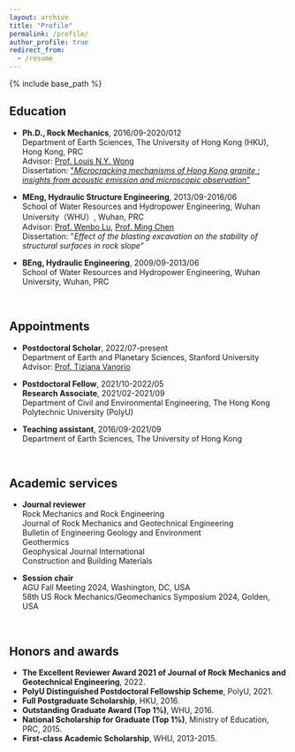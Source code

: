 ```yaml
---
layout: archive
title: "Profile"
permalink: /profile/
author_profile: true
redirect_from:
  - /resume
---
```


{% include base_path %}

## Education
* <b>Ph.D., Rock Mechanics</b>, 2016/09-2020/012   
  Department of Earth Sciences, The University of Hong Kong (HKU), Hong Kong, PRC   
  Advisor: [Prof. Louis N.Y. Wong](https://www.earthsciences.hku.hk/people/academic_staff/77/?back=af3a6f1ace1fc32210286eb66ab8ef53)     
  Dissertation: ["<i>Microcracking mechanisms of Hong Kong granite : insights from acoustic emission and microscopic observation</i>"](https://www.researchgate.net/publication/354544340_Microcracking_mechanisms_of_Hong_Kong_granite_Insights_from_acoustic_emission_and_microscopic_observation)  
  
* <b>MEng, Hydraulic Structure Engineering</b>, 2013/09-2016/06   
  School of Water Resources and Hydropower Engineering, Wuhan University（WHU）, Wuhan, PRC     
  Advisor: [Prof. Wenbo Lu](https://swrh.whu.edu.cn/info/1087/3084.htm), [Prof. Ming Chen](https://swrh.whu.edu.cn/info/1087/3096.htm)      
  Dissertation: "<i>Effect of the blasting excavation on the stability of structural surfaces in rock slope</i>"  
  
* <b>BEng, Hydraulic Engineering</b>, 2009/09-2013/06   
  School of Water Resources and Hydropower Engineering, Wuhan University, Wuhan, PRC    
<br>

## Appointments
* <b>Postdoctoral Scholar</b>, 2022/07-present  
  Department of Earth and Planetary Sciences, Stanford University   
  Advisor: [Prof. Tiziana Vanorio](https://profiles.stanford.edu/tiziana-vanorio?releaseVersion=10.8.0)  

* <b>Postdoctoral Fellow</b>, 2021/10-2022/05  
  <b>Research Associate</b>, 2021/02-2021/09  
  Department of Civil and Environmental Engineering, The Hong Kong Polytechnic University (PolyU)   

* <b>Teaching assistant</b>, 2016/09-2021/09  
  Department of Earth Sciences, The University of Hong Kong 
<br>      

## Academic services
  
* <b>Journal reviewer</b>  
  Rock Mechanics and Rock Engineering  
  Journal of Rock Mechanics and Geotechnical Engineering  
  Bulletin of Engineering Geology and Environment  
  Geothermics  
  Geophysical Journal International  
  Construction and Building Materials  

* <b>Session chair</b>  
  AGU Fall Meeting 2024, Washington, DC, USA  
  58th US Rock Mechanics/Geomechanics Symposium 2024, Golden, USA   
<br>

## Honors and awards
* <b>The Excellent Reviewer Award 2021 of Journal of Rock Mechanics and Geotechnical Engineering</b>, 2022.
* <b>PolyU Distinguished Postdoctoral Fellowship Scheme</b>, PolyU, 2021.
* <b>Full Postgraduate Scholarship</b>, HKU, 2016.
* <b>Outstanding Graduate Award (Top 1%)</b>, WHU, 2016.
* <b>National Scholarship for Graduate (Top 1%)</b>, Ministry of Education, PRC, 2015.
* <b>First-class Academic Scholarship</b>, WHU, 2013-2015.